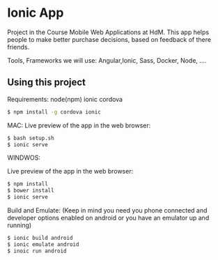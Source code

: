 Ionic App
=====================

Project in the Course Mobile Web Applications at HdM.
This app helps people to make better purchase decisions, based on feedback of there friends.

Tools, Frameworks we will use: Angular,Ionic, Sass, Docker, Node, ....

## Using this project

Requirements:
node(npm)
ionic
cordova
```bash
$ npm install -g cordova ionic
```
MAC:
Live preview of the app in the web browser:
```bash
$ bash setup.sh
$ ionic serve  
```

WINDWOS:

Live preview of the app in the web browser:
```bash
$ npm install
$ bower install
$ ionic serve  
```



Build and Emulate:
(Keep in mind you need you phone connected and developer options enabled on android or you have an emulator up and running)

```bash 
$ ionic build android
$ ionic emulate android
$ inoic run android
```
